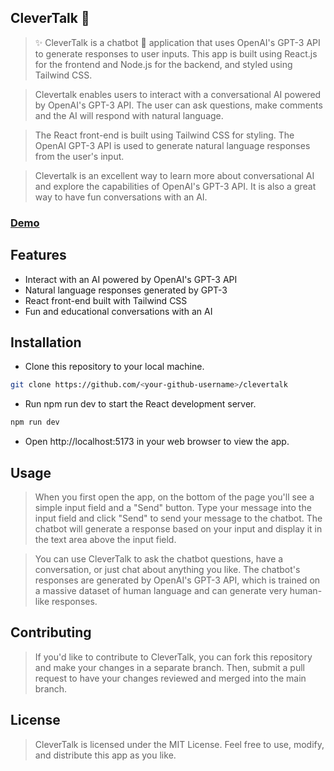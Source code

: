 ## CleverTalk 🤖

> ✨ CleverTalk is a chatbot 🤖 application that uses OpenAI's GPT-3 API to generate responses to user inputs. This app is built using React.js for the frontend and Node.js for the backend, and styled using Tailwind CSS.

> Clevertalk enables users to interact with a conversational AI powered by OpenAI's GPT-3 API. The user can ask questions, make comments and the AI will respond with natural language.

> The React front-end is built using Tailwind CSS for styling. The OpenAI GPT-3 API is used to generate natural language responses from the user's input.

> Clevertalk is an excellent way to learn more about conversational AI and explore the capabilities of OpenAI's GPT-3 API. It is also a great way to have fun conversations with an AI.

### [Demo](https://clevertalk.vervel.app)


## Features

- Interact with an AI powered by OpenAI's GPT-3 API
- Natural language responses generated by GPT-3
- React front-end built with Tailwind CSS
- Fun and educational conversations with an AI

## Installation

- Clone this repository to your local machine.

```bash
git clone https://github.com/<your-github-username>/clevertalk
```

- Run npm run dev to start the React development server.

```bash
npm run dev
```

- Open http://localhost:5173 in your web browser to view the app.

## Usage

> When you first open the app, on the bottom of the page you'll see a simple input field and a "Send" button. Type your message into the input field and click "Send" to send your message to the chatbot. The chatbot will generate a response based on your input and display it in the text area above the input field.

> You can use CleverTalk to ask the chatbot questions, have a conversation, or just chat about anything you like. The chatbot's responses are generated by OpenAI's GPT-3 API, which is trained on a massive dataset of human language and can generate very human-like responses.

## Contributing

> If you'd like to contribute to CleverTalk, you can fork this repository and make your changes in a separate branch. Then, submit a pull request to have your changes reviewed and merged into the main branch.

## License

> CleverTalk is licensed under the MIT License. Feel free to use, modify, and distribute this app as you like.
